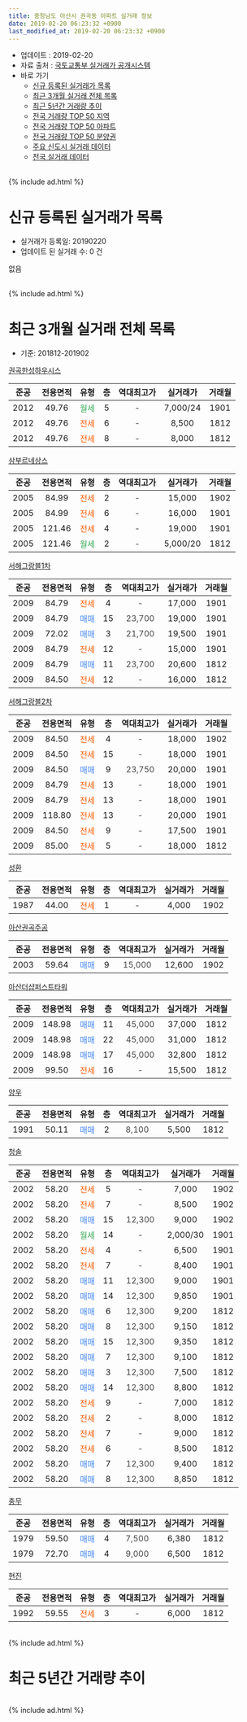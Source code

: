 ```yaml
---
title: 충청남도 아산시 권곡동 아파트 실거래 정보
date: 2019-02-20 06:23:32 +0900
last_modified_at: 2019-02-20 06:23:32 +0900
---
```


* 업데이트 : 2019-02-20
* 자료 출처 : [국토교통부 실거래가 공개시스템](http://rt.molit.go.kr)
* 바로 가기
    * [신규 등록된 실거래가 목록](#신규-등록된-실거래가-목록)
    * [최근 3개월 실거래 전체 목록](#최근-3개월-실거래-전체-목록)
    * [최근 5년간 거래량 추이](#최근-5년간-거래량-추이)
    * [전국 거래량 TOP 50 지역](https://inasie.github.io/apt-trade-info/최근-3개월-전국에서-가장-거래가-많이-발생한-지역)
    * [전국 거래량 TOP 50 아파트](https://inasie.github.io/apt-trade-info/최근-3개월-전국에서-가장-거래가-많이-발생한-아파트)
    * [전국 거래량 TOP 50 분양권](https://inasie.github.io/apt-trade-info/최근-3개월-전국에서-가장-거래가-많이-발생한-분양권)
    * [주요 신도시 실거래 데이터](https://inasie.github.io/apt-trade-info/주요-신도시)
    * [전국 실거래 데이터](https://inasie.github.io/apt-trade-info/전국)
<br>
{% include ad.html %}
<br>

# 신규 등록된 실거래가 목록
* 실거래가 등록일: 20190220
* 업데이트 된 실거래 수: 0 건

없음

<br>
{% include ad.html %}
<br>

# 최근 3개월 실거래 전체 목록
* 기준: 201812-201902


[권곡한성하우시스](https://search.naver.com/search.naver?query=%EC%B6%A9%EC%B2%AD%EB%82%A8%EB%8F%84+%EC%95%84%EC%82%B0%EC%8B%9C+%EA%B6%8C%EA%B3%A1%EB%8F%99+%EA%B6%8C%EA%B3%A1%ED%95%9C%EC%84%B1%ED%95%98%EC%9A%B0%EC%8B%9C%EC%8A%A4)

|준공|전용면적|유형|층|역대최고가|실거래가|거래월|
|:---:|:---:|:---:|:---:|:---:|:---:|:---:|
|2012|49.76|<span style="color:#34a853">월세</span>|5|<span style="color:#444444">-</span>|7,000/24|1901|
|2012|49.76|<span style="color:#ff5a00">전세</span>|6|<span style="color:#444444">-</span>|8,500|1812|
|2012|49.76|<span style="color:#ff5a00">전세</span>|8|<span style="color:#444444">-</span>|8,000|1812|

[삼부르네상스](https://search.naver.com/search.naver?query=%EC%B6%A9%EC%B2%AD%EB%82%A8%EB%8F%84+%EC%95%84%EC%82%B0%EC%8B%9C+%EA%B6%8C%EA%B3%A1%EB%8F%99+%EC%82%BC%EB%B6%80%EB%A5%B4%EB%84%A4%EC%83%81%EC%8A%A4)

|준공|전용면적|유형|층|역대최고가|실거래가|거래월|
|:---:|:---:|:---:|:---:|:---:|:---:|:---:|
|2005|84.99|<span style="color:#ff5a00">전세</span>|2|<span style="color:#444444">-</span>|15,000|1902|
|2005|84.99|<span style="color:#ff5a00">전세</span>|6|<span style="color:#444444">-</span>|16,000|1901|
|2005|121.46|<span style="color:#ff5a00">전세</span>|4|<span style="color:#444444">-</span>|19,000|1901|
|2005|121.46|<span style="color:#34a853">월세</span>|2|<span style="color:#444444">-</span>|5,000/20|1812|

[서해그랑블1차](https://search.naver.com/search.naver?query=%EC%B6%A9%EC%B2%AD%EB%82%A8%EB%8F%84+%EC%95%84%EC%82%B0%EC%8B%9C+%EA%B6%8C%EA%B3%A1%EB%8F%99+%EC%84%9C%ED%95%B4%EA%B7%B8%EB%9E%91%EB%B8%941%EC%B0%A8)

|준공|전용면적|유형|층|역대최고가|실거래가|거래월|
|:---:|:---:|:---:|:---:|:---:|:---:|:---:|
|2009|84.79|<span style="color:#ff5a00">전세</span>|4|<span style="color:#444444">-</span>|17,000|1901|
|2009|84.79|<span style="color:#4285f3">매매</span>|15|<span style="color:#444444">23,700</span>|19,000|1901|
|2009|72.02|<span style="color:#4285f3">매매</span>|3|<span style="color:#444444">21,700</span>|19,500|1901|
|2009|84.79|<span style="color:#ff5a00">전세</span>|12|<span style="color:#444444">-</span>|15,000|1901|
|2009|84.79|<span style="color:#4285f3">매매</span>|11|<span style="color:#444444">23,700</span>|20,600|1812|
|2009|84.50|<span style="color:#ff5a00">전세</span>|12|<span style="color:#444444">-</span>|16,000|1812|

[서해그랑블2차](https://search.naver.com/search.naver?query=%EC%B6%A9%EC%B2%AD%EB%82%A8%EB%8F%84+%EC%95%84%EC%82%B0%EC%8B%9C+%EA%B6%8C%EA%B3%A1%EB%8F%99+%EC%84%9C%ED%95%B4%EA%B7%B8%EB%9E%91%EB%B8%942%EC%B0%A8)

|준공|전용면적|유형|층|역대최고가|실거래가|거래월|
|:---:|:---:|:---:|:---:|:---:|:---:|:---:|
|2009|84.50|<span style="color:#ff5a00">전세</span>|4|<span style="color:#444444">-</span>|18,000|1902|
|2009|84.50|<span style="color:#ff5a00">전세</span>|15|<span style="color:#444444">-</span>|18,000|1901|
|2009|84.50|<span style="color:#4285f3">매매</span>|9|<span style="color:#444444">23,750</span>|20,000|1901|
|2009|84.79|<span style="color:#ff5a00">전세</span>|13|<span style="color:#444444">-</span>|18,000|1901|
|2009|84.79|<span style="color:#ff5a00">전세</span>|13|<span style="color:#444444">-</span>|18,000|1901|
|2009|118.80|<span style="color:#ff5a00">전세</span>|13|<span style="color:#444444">-</span>|20,000|1901|
|2009|84.50|<span style="color:#ff5a00">전세</span>|9|<span style="color:#444444">-</span>|17,500|1901|
|2009|85.00|<span style="color:#ff5a00">전세</span>|5|<span style="color:#444444">-</span>|18,000|1812|

[성환](https://search.naver.com/search.naver?query=%EC%B6%A9%EC%B2%AD%EB%82%A8%EB%8F%84+%EC%95%84%EC%82%B0%EC%8B%9C+%EA%B6%8C%EA%B3%A1%EB%8F%99+%EC%84%B1%ED%99%98)

|준공|전용면적|유형|층|역대최고가|실거래가|거래월|
|:---:|:---:|:---:|:---:|:---:|:---:|:---:|
|1987|44.00|<span style="color:#ff5a00">전세</span>|1|<span style="color:#444444">-</span>|4,000|1902|

[아산권곡주공](https://search.naver.com/search.naver?query=%EC%B6%A9%EC%B2%AD%EB%82%A8%EB%8F%84+%EC%95%84%EC%82%B0%EC%8B%9C+%EA%B6%8C%EA%B3%A1%EB%8F%99+%EC%95%84%EC%82%B0%EA%B6%8C%EA%B3%A1%EC%A3%BC%EA%B3%B5)

|준공|전용면적|유형|층|역대최고가|실거래가|거래월|
|:---:|:---:|:---:|:---:|:---:|:---:|:---:|
|2003|59.64|<span style="color:#4285f3">매매</span>|9|<span style="color:#444444">15,000</span>|12,600|1902|

[아산더샵퍼스트타워](https://search.naver.com/search.naver?query=%EC%B6%A9%EC%B2%AD%EB%82%A8%EB%8F%84+%EC%95%84%EC%82%B0%EC%8B%9C+%EA%B6%8C%EA%B3%A1%EB%8F%99+%EC%95%84%EC%82%B0%EB%8D%94%EC%83%B5%ED%8D%BC%EC%8A%A4%ED%8A%B8%ED%83%80%EC%9B%8C)

|준공|전용면적|유형|층|역대최고가|실거래가|거래월|
|:---:|:---:|:---:|:---:|:---:|:---:|:---:|
|2009|148.98|<span style="color:#4285f3">매매</span>|11|<span style="color:#444444">45,000</span>|37,000|1812|
|2009|148.98|<span style="color:#4285f3">매매</span>|22|<span style="color:#444444">45,000</span>|31,000|1812|
|2009|148.98|<span style="color:#4285f3">매매</span>|17|<span style="color:#444444">45,000</span>|32,800|1812|
|2009|99.50|<span style="color:#ff5a00">전세</span>|16|<span style="color:#444444">-</span>|15,500|1812|

[양우](https://search.naver.com/search.naver?query=%EC%B6%A9%EC%B2%AD%EB%82%A8%EB%8F%84+%EC%95%84%EC%82%B0%EC%8B%9C+%EA%B6%8C%EA%B3%A1%EB%8F%99+%EC%96%91%EC%9A%B0)

|준공|전용면적|유형|층|역대최고가|실거래가|거래월|
|:---:|:---:|:---:|:---:|:---:|:---:|:---:|
|1991|50.11|<span style="color:#4285f3">매매</span>|2|<span style="color:#444444">8,100</span>|5,500|1812|

[청솔](https://search.naver.com/search.naver?query=%EC%B6%A9%EC%B2%AD%EB%82%A8%EB%8F%84+%EC%95%84%EC%82%B0%EC%8B%9C+%EA%B6%8C%EA%B3%A1%EB%8F%99+%EC%B2%AD%EC%86%94)

|준공|전용면적|유형|층|역대최고가|실거래가|거래월|
|:---:|:---:|:---:|:---:|:---:|:---:|:---:|
|2002|58.20|<span style="color:#ff5a00">전세</span>|5|<span style="color:#444444">-</span>|7,000|1902|
|2002|58.20|<span style="color:#ff5a00">전세</span>|7|<span style="color:#444444">-</span>|8,500|1902|
|2002|58.20|<span style="color:#4285f3">매매</span>|15|<span style="color:#444444">12,300</span>|9,000|1902|
|2002|58.20|<span style="color:#34a853">월세</span>|14|<span style="color:#444444">-</span>|2,000/30|1901|
|2002|58.20|<span style="color:#ff5a00">전세</span>|4|<span style="color:#444444">-</span>|6,500|1901|
|2002|58.20|<span style="color:#ff5a00">전세</span>|7|<span style="color:#444444">-</span>|8,400|1901|
|2002|58.20|<span style="color:#4285f3">매매</span>|11|<span style="color:#444444">12,300</span>|9,000|1901|
|2002|58.20|<span style="color:#4285f3">매매</span>|14|<span style="color:#444444">12,300</span>|9,850|1901|
|2002|58.20|<span style="color:#4285f3">매매</span>|6|<span style="color:#444444">12,300</span>|9,200|1812|
|2002|58.20|<span style="color:#4285f3">매매</span>|8|<span style="color:#444444">12,300</span>|9,150|1812|
|2002|58.20|<span style="color:#4285f3">매매</span>|15|<span style="color:#444444">12,300</span>|9,350|1812|
|2002|58.20|<span style="color:#4285f3">매매</span>|7|<span style="color:#444444">12,300</span>|9,100|1812|
|2002|58.20|<span style="color:#4285f3">매매</span>|3|<span style="color:#444444">12,300</span>|7,500|1812|
|2002|58.20|<span style="color:#4285f3">매매</span>|14|<span style="color:#444444">12,300</span>|8,800|1812|
|2002|58.20|<span style="color:#ff5a00">전세</span>|9|<span style="color:#444444">-</span>|7,000|1812|
|2002|58.20|<span style="color:#ff5a00">전세</span>|2|<span style="color:#444444">-</span>|8,000|1812|
|2002|58.20|<span style="color:#ff5a00">전세</span>|7|<span style="color:#444444">-</span>|9,000|1812|
|2002|58.20|<span style="color:#ff5a00">전세</span>|6|<span style="color:#444444">-</span>|8,500|1812|
|2002|58.20|<span style="color:#4285f3">매매</span>|7|<span style="color:#444444">12,300</span>|9,400|1812|
|2002|58.20|<span style="color:#4285f3">매매</span>|8|<span style="color:#444444">12,300</span>|8,850|1812|


<script async src="//pagead2.googlesyndication.com/pagead/js/adsbygoogle.js"></script>
<!-- 기본 -->
<ins class="adsbygoogle"
     style="display:block"
     data-ad-client="ca-pub-2446590836940007"
     data-ad-slot="1659523306"
     data-ad-format="auto"
     data-full-width-responsive="true"></ins>
<script>
(adsbygoogle = window.adsbygoogle || []).push({});
</script>


[충무](https://search.naver.com/search.naver?query=%EC%B6%A9%EC%B2%AD%EB%82%A8%EB%8F%84+%EC%95%84%EC%82%B0%EC%8B%9C+%EA%B6%8C%EA%B3%A1%EB%8F%99+%EC%B6%A9%EB%AC%B4)

|준공|전용면적|유형|층|역대최고가|실거래가|거래월|
|:---:|:---:|:---:|:---:|:---:|:---:|:---:|
|1979|59.50|<span style="color:#4285f3">매매</span>|4|<span style="color:#444444">7,500</span>|6,380|1812|
|1979|72.70|<span style="color:#4285f3">매매</span>|4|<span style="color:#444444">9,000</span>|6,500|1812|

[현진](https://search.naver.com/search.naver?query=%EC%B6%A9%EC%B2%AD%EB%82%A8%EB%8F%84+%EC%95%84%EC%82%B0%EC%8B%9C+%EA%B6%8C%EA%B3%A1%EB%8F%99+%ED%98%84%EC%A7%84)

|준공|전용면적|유형|층|역대최고가|실거래가|거래월|
|:---:|:---:|:---:|:---:|:---:|:---:|:---:|
|1992|59.55|<span style="color:#ff5a00">전세</span>|3|<span style="color:#444444">-</span>|6,000|1812|


<br>
{% include ad.html %}
<br>

# 최근 5년간 거래량 추이


<div style="width:100%;">
    <canvas id="deal_progress" height="200"></canvas>
</div>

<script>
new Chart(document.getElementById("deal_progress"), {
    type: 'line',
    data: {
        labels: ['201402','201403','201404','201405','201406','201407','201408','201409','201410','201411','201412','201501','201502','201503','201504','201505','201506','201507','201508','201509','201510','201511','201512','201601','201602','201603','201604','201605','201606','201607','201608','201609','201610','201611','201612','201701','201702','201703','201704','201705','201706','201707','201708','201709','201710','201711','201712','201801','201802','201803','201804','201805','201806','201807','201808','201809','201810','201811','201812','201901','201902'],
        datasets: [{
            label: '매매',
            pointRadius: 1,
            data: [23, 36, 22, 18, 22, 30, 25, 20, 39, 21, 25, 26, 27, 55, 32, 19, 16, 21, 9, 25, 24, 32, 15, 11, 21, 12, 19, 19, 23, 16, 15, 12, 23, 12, 15, 17, 14, 15, 8, 12, 23, 21, 18, 23, 19, 15, 19, 7, 17, 23, 23, 23, 15, 19, 16, 17, 24, 21, 15, 5, 2],
            borderColor: "rgba(255, 201, 14, 1)",
            backgroundColor: "rgba(255, 201, 14, 0.5)",
            fill: false,
            lineTension: 0
        },{
            label: '전월세',
            pointRadius: 1,
            data: [27, 23, 13, 17, 17, 24, 28, 26, 32, 16, 16, 20, 24, 29, 27, 20, 15, 24, 20, 18, 28, 15, 20, 14, 19, 18, 6, 19, 16, 18, 20, 18, 22, 15, 14, 11, 18, 10, 15, 28, 20, 18, 17, 27, 21, 12, 18, 10, 14, 12, 11, 15, 16, 13, 10, 9, 11, 11, 11, 13, 5],
            borderColor: "rgba(0, 141, 185, 1)",
            backgroundColor: "rgba(0, 141, 185, 0.5)",
            fill: false,
            lineTension: 0
        }
        ]
    },
    options: {
        responsive: true,
        title: {
            display: false
        },
        tooltips: {
            mode: 'index',
            intersect: false
        },
        hover: {
            mode: 'nearest',
            intersect: true
        },
        scales: {
            xAxes: [{
                display: true,
                scaleLabel: {
                    display: true,
                    labelString: '년/월'
                }
            }],
            yAxes: [{
                display: true,
                ticks: {
                    suggestedMin: 0,
                },
                scaleLabel: {
                    display: true,
                    labelString: '실거래 수'
                }
            }]
        }
    }
});

</script>


<br>
{% include ad.html %}
<br>

